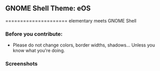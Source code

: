 ## GNOME Shell Theme: eOS
=====================
elementary meets GNOME Shell



### Before you contribute:

- Please do not change colors, border widths, shadows... Unless you know what you're doing.

### Screenshots


